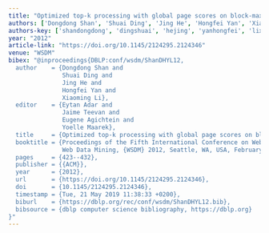```yaml
---
title: "Optimized top-k processing with global page scores on block-max indexes"
authors: ['Dongdong Shan', 'Shuai Ding', 'Jing He', 'Hongfei Yan', 'Xiaoming Li']
authors-key: ['shandongdong', 'dingshuai', 'hejing', 'yanhongfei', 'lixiaoming']
year: "2012"
article-link: "https://doi.org/10.1145/2124295.2124346"
venue: "WSDM"
bibex: "@inproceedings{DBLP:conf/wsdm/ShanDHYL12,
  author    = {Dongdong Shan and
               Shuai Ding and
               Jing He and
               Hongfei Yan and
               Xiaoming Li},
  editor    = {Eytan Adar and
               Jaime Teevan and
               Eugene Agichtein and
               Yoelle Maarek},
  title     = {Optimized top-k processing with global page scores on block-max indexes},
  booktitle = {Proceedings of the Fifth International Conference on Web Search and
               Web Data Mining, {WSDM} 2012, Seattle, WA, USA, February 8-12, 2012},
  pages     = {423--432},
  publisher = {{ACM}},
  year      = {2012},
  url       = {https://doi.org/10.1145/2124295.2124346},
  doi       = {10.1145/2124295.2124346},
  timestamp = {Tue, 21 May 2019 11:38:33 +0200},
  biburl    = {https://dblp.org/rec/conf/wsdm/ShanDHYL12.bib},
  bibsource = {dblp computer science bibliography, https://dblp.org}
}"
---
```

